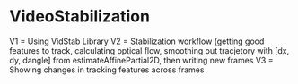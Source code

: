 # VideoStabilization
V1 = Using VidStab Library
V2 = Stabilization workflow (getting good features to track, calculating optical flow, smoothing out tracjetory with [dx, dy, dangle] from estimateAffinePartial2D, then writing new frames
V3 = Showing changes in tracking features across frames
